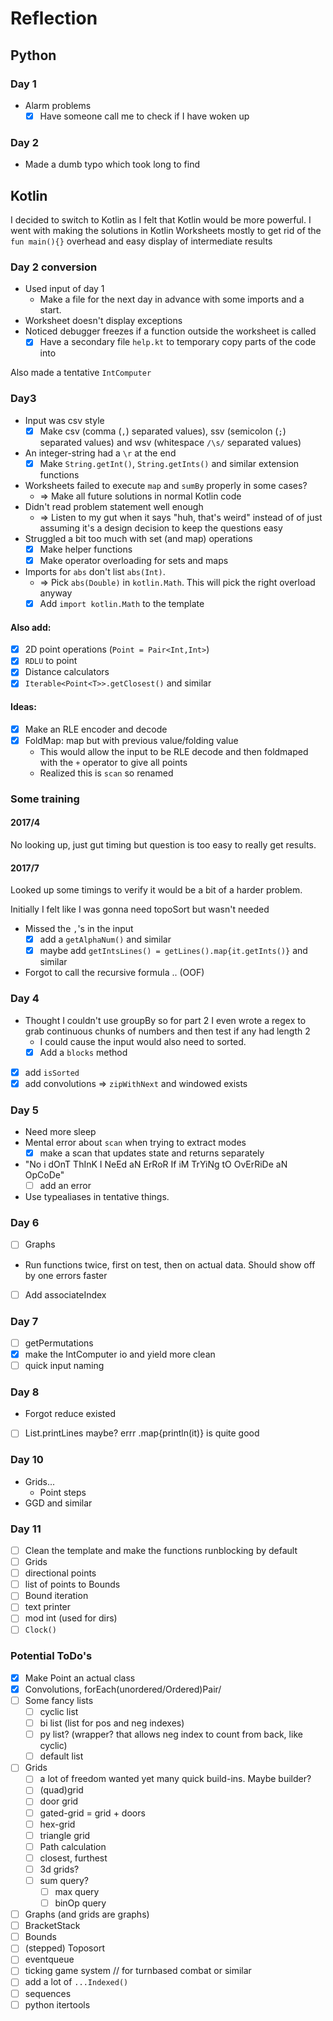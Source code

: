 # Reflection

## Python

### Day 1
* Alarm problems
    * [x] Have someone call me to check if I have woken up

### Day 2
* Made a dumb typo which took long to find

## Kotlin
I decided to switch to Kotlin as I felt that Kotlin would be more powerful.
I went with making the solutions in Kotlin Worksheets mostly to get rid of the `fun main(){}` overhead and easy display of intermediate results

### Day 2 conversion
* Used input of day 1
    * Make a file for the next day in advance with some imports and a start.
* Worksheet doesn't display exceptions
* Noticed debugger freezes if a function outside the worksheet is called
    * [x] Have a secondary file `help.kt` to temporary copy parts of the code into

Also made a tentative `IntComputer`

### Day3
* Input was csv style
    * [x] Make csv (comma (`,`) separated values), ssv (semicolon (`;`) separated values) and wsv (whitespace `/\s/` separated values)
* An integer-string had a `\r` at the end
    * [x] Make `String.getInt()`, `String.getInts()` and similar extension functions 
* Worksheets failed to execute `map` and `sumBy` properly in some cases?
    * => Make all future solutions in normal Kotlin code
* Didn't read problem statement well enough
    * => Listen to my gut when it says "huh, that's weird" instead of of just assuming it's a design decision to keep the questions easy
* Struggled a bit too much with set (and map) operations
    * [x] Make helper functions
    * [x] Make operator overloading for sets and maps
* Imports for `abs` don't list `abs(Int)`.
    * => Pick `abs(Double)` in  `kotlin.Math`. This will pick the right overload anyway
    * [x] Add `import kotlin.Math` to the template

#### Also add:
*[x] 2D point operations (`Point = Pair<Int,Int>`)
*[x] `RDLU` to point
*[x] Distance calculators
*[x] `Iterable<Point<T>>.getClosest()` and similar

#### Ideas:
*[x] Make an RLE encoder and decode
*[x] FoldMap: map but with previous value/folding value 
    * This would allow the input to be RLE decode and then foldmaped with the `+` operator to give all points
    * Realized this is `scan` so renamed  

### Some training
#### 2017/4
No looking up, just gut timing but question is too easy to really get results.
#### 2017/7
Looked up some timings to verify it would be a bit of a harder problem.

Initially I felt like I was gonna need topoSort but wasn't needed
* Missed the `,`'s in the input
    *[x] add a `getAlphaNum()` and similar
    *[x] maybe add `getIntsLines() = getLines().map{it.getInts()}` and similar
* Forgot to call the recursive formula .. (OOF) 

### Day 4
* Thought I couldn't use groupBy so for part 2 I even wrote a regex to grab continuous chunks of numbers and then test if any had length 2
    * I could cause the input would also need to sorted.
    *[x] Add a `blocks` method
*[x] add `isSorted`
*[x] add convolutions => `zipWithNext` and windowed exists

### Day 5
* Need more sleep
* Mental error about `scan` when trying to extract modes
    * [x] make a scan that updates state and returns separately
* "No i dOnT ThInK I NeEd aN ErRoR If iM TrYiNg tO OvErRiDe aN OpCoDe"
    * [ ] add an error
* Use typealiases in tentative things. 

### Day 6
* [ ] Graphs
* Run functions twice, first on test, then on actual data. Should show off by one errors faster
* [ ] Add associateIndex

### Day 7
* [ ] getPermutations
* [x] make the IntComputer io and yield more clean
* [ ] quick input naming

### Day 8
* Forgot reduce existed
* [ ] List.printLines maybe? errr .map{println(it)} is quite good

### Day 10
* Grids...
    * Point steps
* GGD and similar

### Day 11
* [ ] Clean the template and make the functions runblocking by default
* [ ] Grids
* [ ] directional points
* [ ] list of points to Bounds
* [ ] Bound iteration
* [ ] text printer
* [ ] mod int (used for dirs)
* [ ] `Clock()`

### Potential ToDo's
* [x] Make Point an actual class
* [x] Convolutions, forEach(unordered/Ordered)Pair/
* [ ] Some fancy lists
    * [ ] cyclic list
    * [ ] bi list (list for pos and neg indexes)
    * [ ] py list? (wrapper? that allows neg index to count from back, like cyclic)
    * [ ] default list
* [ ] Grids
    * [ ] a lot of freedom wanted yet many quick build-ins. Maybe builder?
    * [ ] (quad)grid
    * [ ] door grid
    * [ ] gated-grid = grid + doors
    * [ ] hex-grid
    * [ ] triangle grid
    * [ ] Path calculation
    * [ ] closest, furthest
    * [ ] 3d grids?
    * [ ] sum query?
        * [ ] max query
        * [ ] binOp query
* [ ] Graphs (and grids are graphs)
* [ ] BracketStack
* [ ] Bounds
* [ ] (stepped) Toposort
* [ ] eventqueue 
* [ ] ticking game system // for turnbased combat or similar
* [ ] add a lot of `...Indexed()`
* [ ] sequences
* [ ] python itertools